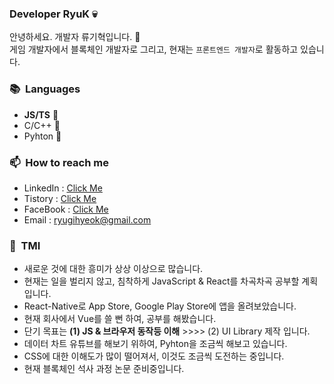 ### Developer RyuK 💀

안녕하세요. 개발자 류기혁입니다. 👋</br>
게임 개발자에서 블록체인 개발자로 그리고, 현재는 `프론트엔드 개발자`로 활동하고 있습니다.</br>

### 📚 &nbsp;Languages
- **JS/TS** 🐥
- C/C++ 🐣
- Pyhton 🐤

### 📫 &nbsp;How to reach me
- LinkedIn : [Click Me](https://www.linkedin.com/in/ryuchain/)
- Tistory : [Click Me](https://ryublock.tistory.com/)
- FaceBook : [Click Me](https://www.facebook.com/BlockChainProgrammer)
- Email : ryugihyeok@gmail.com

### 💬 &nbsp;TMI
- 새로운 것에 대한 흥미가 상상 이상으로 많습니다.
- 현재는 일을 벌리지 않고, 침착하게 JavaScript & React를 차곡차곡 공부할 계획입니다.
- React-Native로 App Store, Google Play Store에 앱을 올려보았습니다.
- 현재 회사에서 Vue를 쓸 뻔 하여, 공부를 해봤습니다.
- 단기 목표는 **(1) JS & 브라우저 동작등 이해** >>>> (2) UI Library 제작 입니다.
- 데이터 차트 유튜브를 해보기 위하여, Pyhton을 조금씩 해보고 있습니다.
- CSS에 대한 이해도가 많이 떨어져서, 이것도 조금씩 도전하는 중입니다.
- 현재 블록체인 석사 과정 논문 준비중입니다.
